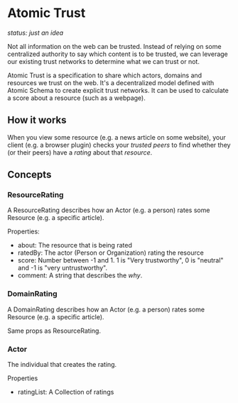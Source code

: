 # Atomic Trust

_status: just an idea_

Not all information on the web can be trusted.
Instead of relying on some centralized authority to say which content is to be trusted, we can leverage our existing trust networks to determine what we can trust or not.

Atomic Trust is a specification to share which actors, domains and resources we trust on the web.
It's a decentralized model defined with Atomic Schema to create explicit trust networks.
It can be used to calculate a score about a resource (such as a webpage).

## How it works

When you view some resource (e.g. a news article on some website), your client (e.g. a browser plugin) checks your _trusted peers_ to find whether they (or their peers) have a _rating_ about that _resource_.

## Concepts

### ResourceRating

A ResourceRating describes how an Actor (e.g. a person) rates some Resource (e.g. a specific article).

Properties:

- about: The resource that is being rated
- ratedBy: The actor (Person or Organization) rating the resource
- score: Number between -1 and 1. 1 is "Very trustworthy", 0 is "neutral" and -1 is "very untrustworthy".
- comment: A string that describes the _why_.

### DomainRating

A DomainRating describes how an Actor (e.g. a person) rates some Resource (e.g. a specific article).

Same props as ResourceRating.

### Actor

The individual that creates the rating.

Properties

- ratingList: A Collection of ratings
